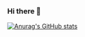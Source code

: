### Hi there 👋

[![Anurag's GitHub stats](https://github-readme-stats.vercel.app/api?username=JjJjJose)](https://github.com/anuraghazra/github-readme-stats)

